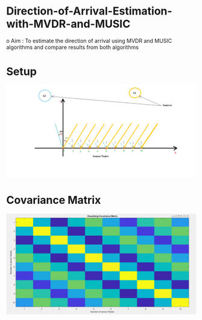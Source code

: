 # Direction-of-Arrival-Estimation-with-MVDR-and-MUSIC
o Aim : To estimate the direction of arrival using MVDR and MUSIC algorithms and compare results from both algorithms

# Setup
<img src="setup.png">

# Covariance Matrix

<img src="cov_mat.jpg">
